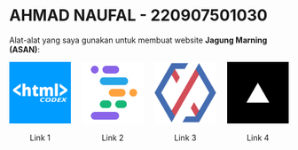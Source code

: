 # AHMAD NAUFAL - 220907501030

Alat-alat yang saya gunakan untuk membuat website **Jagung Marning (ASAN)**:

<div style="display: flex; gap: 20px; justify-content: flex-start;">
  <div style="text-align: center;">
    <img src="img/htmlcodex.png" alt="Gambar 1" width="150"/>
    <a href="https://htmlcodex.com/template/" style="text-decoration: none; color: inherit;">
      <p>Link 1</p>
    </a>
  </div>
  <div style="text-align: center;">
    <img src="img/projectidx.png" alt="Gambar 2" width="150"/>
    <a href="https://idx.dev/" style="text-decoration: none; color: inherit;">
      <p>Link 2</p>
    </a>
  </div>
  <div style="text-align: center;">
    <img src="img/xendit.png" alt="Gambar 3" width="150"/>
    <a href="https://www.xendit.co/id/" style="text-decoration: none; color: inherit;">
      <p>Link 3</p>
    </a>
  </div>
  <div style="text-align: center;">
    <img src="img/vercel.png" alt="Gambar 4" width="150"/>
    <a href="https://vercel.com/" style="text-decoration: none; color: inherit;">
      <p>Link 4</p>
    </a>
  </div>
</div>
